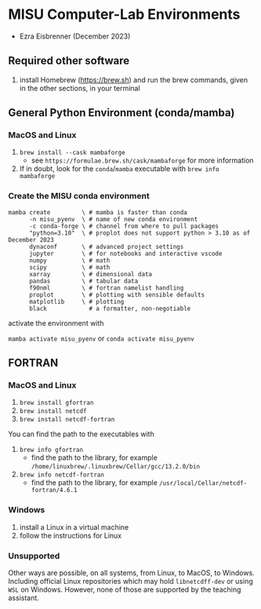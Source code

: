 # MISU Computer-Lab Environments

+ Ezra Eisbrenner (December 2023)

## Required other software

1. install Homebrew (https://brew.sh) and run the brew commands, given in the other sections, in your terminal

## General Python Environment (conda/mamba)

### MacOS and Linux

1. `brew install --cask mambaforge`
   * see `https://formulae.brew.sh/cask/mambaforge` for more information
2. If in doubt, look for the `conda`/`mamba` executable with `brew info mambaforge`

### Create the MISU conda environment

```
mamba create         \ # mamba is faster than conda
      -n misu_pyenv  \ # name of new conda environment
      -c conda-forge \ # channel from where to pull packages
      "python=3.10"  \ # proplot does not support python > 3.10 as of December 2023
      dynaconf       \ # advanced project settings
      jupyter        \ # for notebooks and interactive vscode
      numpy          \ # math
      scipy          \ # math
      xarray         \ # dimensional data
      pandas         \ # tabular data
      f90nml         \ # fortran namelist handling
      proplot        \ # plotting with sensible defaults
      matplotlib     \ # plotting
      black            # a formatter, non-negotiable
```

activate the environment with

`mamba activate misu_pyenv` or `conda activate misu_pyenv`

## FORTRAN

### MacOS and Linux

1. `brew install gfortran`
2. `brew install netcdf`
3. `brew install netcdf-fortran`

You can find the path to the executables with

1. `brew info gfortran`
   + find the path to the library, for example `/home/linuxbrew/.linuxbrew/Cellar/gcc/13.2.0/bin`
1. `brew info netcdf-fortran`
   + find the path to the library, for example `/usr/local/Cellar/netcdf-fortran/4.6.1`

### Windows

1. install a Linux in a virtual machine
2. follow the instructions for Linux

### Unsupported

Other ways are possible, on all systems, from Linux, to MacOS, to Windows. Including official Linux repositories which may hold `libnetcdff-dev` or using `WSL` on Windows. However, none of those are supported by the teaching assistant.
